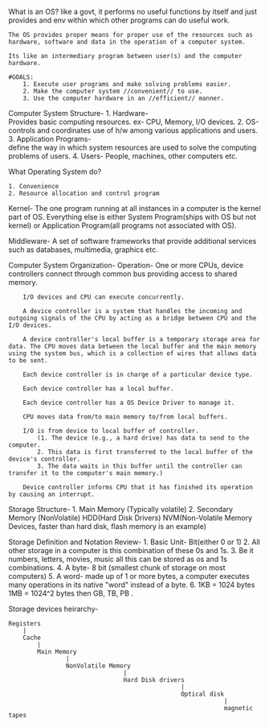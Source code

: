 What is an OS?
    like a govt, it performs no useful functions by itself and just provides and env within which other programs can do useful work.

    The OS provides proper means for proper use of the resources such as hardware, software and data in the operation of a computer system.

    Its like an intermediary program between user(s) and the computer hardware.

    #GOALS:
        1. Execute user programs and make solving problems easier.
        2. Make the computer system //convenient// to use.
        3. Use the computer hardware in an //efficient// manner.


Computer System Structure-
    1. Hardware-    
        Provides basic computing resources.
        ex- CPU, Memory, I/O devices.
    2. OS-  
        controls and coordinates use of h/w among 
        various applications and users.
    3. Application Programs-    
        define the way in which system 
        resources are used to solve the computing problems of users.
    4. Users- 
        People, machines, other computers etc.

What Operating System do?

    1. Convenience 
    2. Resource allocation and control program

Kernel-
    The one program running at all instances in a computer is the kernel part of OS.
    Everything else is either System Program(ships with OS but not kernel) or Application Program(all programs not associated with OS).

Middleware-
    A set of software frameworks that provide additional services such as databases, multimedia, graphics etc.

Computer System Organization-
    Operation-
        One or more CPUs, device controllers connect through common bus providing access to shared memory.

        I/O devices and CPU can execute concurrently.

        A device controller is a system that handles the incoming and outgoing signals of the CPU by acting as a bridge between CPU and the I/O devices. 

        A device controller's local buffer is a temporary storage area for data. The CPU moves data between the local buffer and the main memory using the system bus, which is a collection of wires that allows data to be sent.

        Each device controller is in charge of a particular device type.

        Each device controller has a local buffer.

        Each device controller has a OS Device Driver to manage it.

        CPU moves data from/to main memory to/from local buffers.

        I/O is from device to local buffer of controller.
            (1. The device (e.g., a hard drive) has data to send to the computer.
            2. This data is first transferred to the local buffer of the device's controller.
            3. The data waits in this buffer until the controller can transfer it to the computer's main memory.)

        Device controller informs CPU that it has finished its operation by causing an interrupt.

Storage Structure- 
    1. Main Memory  (Typically volatile)
    2. Secondary Memory (NonVolatile)
        HDD(Hard Disk Drivers)
        NVM(Non-Volatile Memory Devices, faster than hard disk, flash memory is an example)

Storage Definition and Notation Review-
    1. Basic Unit- Bit(either 0 or 1)
    2. All other storage in a computer is this combination of these 0s and 1s.
    3. Be it numbers, letters, movies, music all this can be stored as os and 1s combinations.
    4. A byte- 8 bit (smallest chunk of storage on most computers)
    5. A word- made up of 1 or more bytes, a computer executes many operations in its native "word" instead of a byte.
    6.  1KB = 1024 bytes
        1MB = 1024^2 bytes
        then GB, TB, PB .

Storage devices heirarchy- 

    Registers
        |
        Cache
            |
            Main Memory
                    |
                    NonVolatile Memory
                                    |
                                    Hard Disk drivers
                                                    |
                                                    Optical disk
                                                                |
                                                                magnetic tapes